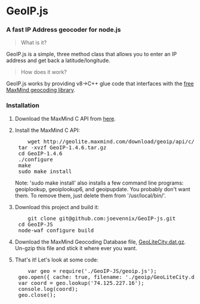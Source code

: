 # GeoIP.js
### A fast IP Address geocoder for node.js

> What is it?

GeoIP.js is a simple, three method class that allows you to enter an IP address and get back a latitude/longitude.

> How does it work?

GeoIP.js works by providing v8->C++ glue code that interfaces with the [free MaxMind geocoding library](http://www.maxmind.com/app/c).

### Installation
1. Download the MaxMind C API from [here](http://www.maxmind.com/app/c).

2. Install the MaxMind C API:
	<pre>    wget http://geolite.maxmind.com/download/geoip/api/c/GeoIP-1.4.6.tar.gz
	tar -xvzf GeoIP-1.4.6.tar.gz
	cd GeoIP-1.4.6
	./configure
	make
	sudo make install</pre>

   Note: 'sudo make install' also installs a few command line programs: geoiplookup, geoiplookup6, and geoipupdate. You probably don't want them. To remove them, just delete them from '/usr/local/bin/'.

3. Download this project and build it:
	<pre>    git clone git@github.com:joevennix/GeoIP-js.git
	cd GeoIP-JS
	node-waf configure build</pre>

4. Download the MaxMind Geocoding Database file, [GeoLiteCity.dat.gz](http://geolite.maxmind.com/download/geoip/database/GeoLiteCity.dat.gz). Un-gzip this file and stick it where ever you want.

5. That's it! Let's look at some code:
    <pre>    var geo = require('./GeoIP-JS/geoip.js');
    geo.open({ cache: true, filename: './geoip/GeoLiteCity.dat'});
    var coord = geo.lookup('74.125.227.16');
    console.log(coord);
    geo.close();</pre>
